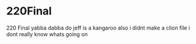 # 220Final
220 Final
yabba dabba do jeff is a kangaroo
also i didnt make a clion file i dont really know whats going on